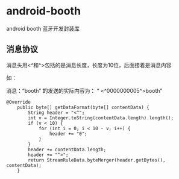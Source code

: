 # android-booth
android booth 蓝牙开发封装库
## 消息协议
消息头用<^和^>包括的是消息长度，长度为10位，后面接着是消息内容

如：

消息：“booth”  的发送的实际内容为： “ <^0000000005^>booth”  

```
@Override
	public byte[] getDataFormat(byte[] contentData) {
		String header = "<^";
		int v = Integer.toString(contentData.length).length();
		if (v < 10) {
			for (int i = 0; i < 10 - v; i++) {
				header += "0";
			}
		}
		header += contentData.length;
		header += "^>";
		return StreamRuleData.byteMerger(header.getBytes(), contentData);
	}
```
